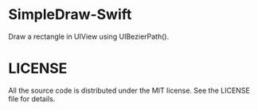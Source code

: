 # SimpleDraw-Swift
Draw a rectangle in UIView using UIBezierPath().

# LICENSE
All the source code is distributed under the MIT license. See the LICENSE file for details.
